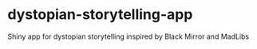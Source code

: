 # dystopian-storytelling-app
Shiny app for dystopian storytelling inspired by Black Mirror and MadLibs
